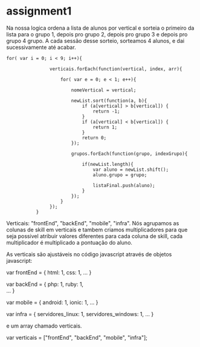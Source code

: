 # assignment1

Na nossa logica ordena a lista de alunos por vertical e sorteia o primeiro da lista para o grupo 1, depois pro grupo 2, depois pro grupo 3 e depois pro grupo  4 grupo.
A cada sessão desse sorteio, sorteamos 4 alunos, e dai sucessivamente até acabar.

```
for( var i = 0; i < 9; i++){

                verticais.forEach(function(vertical, index, arr){

                    for( var e = 0; e < 1; e++){

                        nomeVertical = vertical;

                        newList.sort(function(a, b){
                            if (a[vertical] > b[vertical]) {
                                return -1;
                            }
                            if (a[vertical] < b[vertical]) {
                                return 1;
                            }
                            return 0;
                        });
                        
                        grupos.forEach(function(grupo, indexGrupo){

                            if(newList.length){
                                var aluno = newList.shift();
                                aluno.grupo = grupo;

                                listaFinal.push(aluno);
                            }
                        });
                    }
                });
           }
```

Verticais: "frontEnd", "backEnd", "mobile", "infra".
Nós agrupamos as colunas de skill em verticais e tambem criamos multiplicadores para que seja possivel atribuir valores diferentes para cada coluna de skill, cada multiplicador é multiplicado a pontuação do aluno.

As verticais são ajustáveis no código javascript através de objetos javascript:

var frontEnd = {
        html: 1,
        css: 1,
        ...
}

var backEnd = {
        php: 1,	
        ruby: 1,	
        ...
}

var mobile = {
        android: 1,
        ionic: 1,
        ...
}

var infra = {
        servidores_linux: 1,
        servidores_windows: 1,
       ...
} 

e um array chamado verticais.

var verticais = ["frontEnd", "backEnd", "mobile", "infra"];
